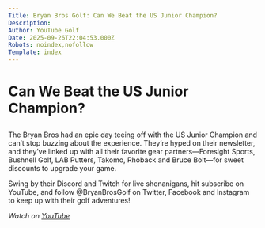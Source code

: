 ```yaml
---
Title: Bryan Bros Golf: Can We Beat the US Junior Champion?
Description: 
Author: YouTube Golf
Date: 2025-09-26T22:04:53.000Z
Robots: noindex,nofollow
Template: index
---
```

<h1>
  
  
  Can We Beat the US Junior Champion?
</h1>

<p>The Bryan Bros had an epic day teeing off with the US Junior Champion and can’t stop buzzing about the experience. They’re hyped on their newsletter, and they’ve linked up with all their favorite gear partners—Foresight Sports, Bushnell Golf, LAB Putters, Takomo, Rhoback and Bruce Bolt—for sweet discounts to upgrade your game.</p>

<p>Swing by their Discord and Twitch for live shenanigans, hit subscribe on YouTube, and follow @BryanBrosGolf on Twitter, Facebook and Instagram to keep up with their golf adventures!</p>

<p><em>Watch on <a href="https://www.youtube.com/watch?v=iH4iMWuqyRg" rel="noopener noreferrer">YouTube</a></em></p>

